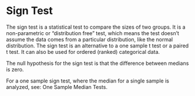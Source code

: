 # Sign Test

The sign test is a statistical test to compare the sizes of two groups. It is a non-parametric or “distribution free” test, which means the test doesn’t assume the data comes from a particular distribution, like the normal distribution. The sign test is an alternative to a one sample t test or a paired t test. It can also be used for ordered (ranked) categorical data.

The null hypothesis for the sign test is that the difference between medians is zero.

For a one sample sign test, where the median for a single sample is analyzed, see: One Sample Median Tests.
